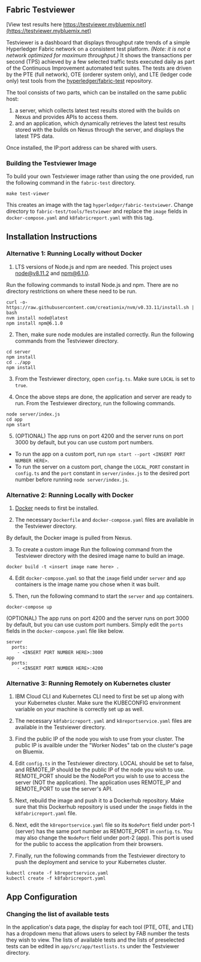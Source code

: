 ## Fabric Testviewer

[View test results here https://testviewer.mybluemix.net](https://testviewer.mybluemix.net)

Testviewer is a dashboard that displays throughput rate trends of a simple Hyperledger Fabric network on a consistent test platform. *(Note: it is not a network optimized for maximum throughput.)* It shows the transactions per second (TPS) achieved by a few selected traffic tests executed daily as part of the Continuous Improvement automated test suites. The tests are driven by the PTE (full network), OTE (orderer system only), and LTE (ledger code only) test tools from the [hyperledger/fabric-test](https://github.com/hyperledger/fabric-test) repository.

The tool consists of two parts, which can be installed on the same public host:
1. a server, which collects latest test results stored with the builds on Nexus and provides APIs to access them.
2. and an application, which dynamically retrieves the latest test results stored with the builds on Nexus through the server, and displays the latest TPS data.

Once installed, the IP:port address can be shared with users.


### Building the Testviewer Image

To build your own Testviewer image rather than using the one provided, run the following command in the `fabric-test` directory.
```
make test-viewer
```
This creates an image with the tag `hyperledger/fabric-testviewer`. Change directory to `fabric-test/tools/Testviewer` and replace the `image` fields in `docker-compose.yaml` and `k8fabricreport.yaml` with this tag.



## Installation Instructions

### Alternative 1: Running Locally without Docker

1. LTS versions of Node.js and npm are needed. This project uses node@v8.11.2 and npm@6.1.0.

Run the following commands to install Node.js and npm. There are no directory restrictions on where these need to be run.

```
curl -o- https://raw.githubusercontent.com/creationix/nvm/v0.33.11/install.sh | bash
nvm install node@latest
npm install npm@6.1.0
```

2. Then, make sure node modules are installed correctly. Run the following commands from the Testviewer directory.

```
cd server
npm install
cd ../app
npm install
```

3. From the Testviewer directory, open `config.ts`. Make sure `LOCAL` is set to `true`.

4. Once the above steps are done, the application and server are ready to run. From the Testviewer directory, run the following commands.

```
node server/index.js
cd app
npm start
```

5. (OPTIONAL) The app runs on port 4200 and the server runs on port 3000 by default, but you can use custom port numbers.
- To run the app on a custom port, run `npm start --port <INSERT PORT NUMBER HERE>`.
- To run the server on a custom port, change the `LOCAL_PORT` constant in `config.ts` and the `port` constant in `server/index.js` to the desired port number before running `node server/index.js`.


### Alternative 2: Running Locally with Docker

1. [Docker](https://docs.docker.com/) needs to first be installed.

2. The necessary `Dockerfile` and `docker-compose.yaml` files are available in the Testviewer directory.

By default, the Docker image is pulled from Nexus.

3. To create a custom image Run the following command from the Testviewer directory with the desired image name to build an image.

```
docker build -t <insert image name here> .
```

4. Edit `docker-compose.yaml` so that the `image` field under `server` and `app` containers is the image name you chose when it was built.

5. Then, run the following command to start the `server` and `app` containers.

```
docker-compose up
```

(OPTIONAL) The app runs on port 4200 and the server runs on port 3000 by default, but you can use custom port numbers.
Simply edit the `ports` fields in the `docker-compose.yaml` file like below.

```
server
  ports:
    - <INSERT PORT NUMBER HERE>:3000
app
  ports:
    - <INSERT PORT NUMBER HERE>:4200
```


### Alternative 3: Running Remotely on Kubernetes cluster

1. IBM Cloud CLI and Kubernetes CLI need to first be set up along with your Kubernetes cluster. Make sure the KUBECONFIG environment variable on your machine is correctly set up as well.

2. The necessary `k8fabricreport.yaml` and `k8reportservice.yaml` files are available in the Testviewer directory.

3. Find the public IP of the node you wish to use from your cluster. The public IP is availble under the "Worker Nodes" tab on the cluster's page on Bluemix.

4. Edit `config.ts` in the Testviewer directory. LOCAL should be set to false, and REMOTE_IP should be the public IP of the node you wish to use. REMOTE_PORT should be the NodePort you wish to use to access the server (NOT the application). The application uses REMOTE_IP and REMOTE_PORT to use the server's API.

5. Next, rebuild the image and push it to a Dockerhub repository. Make sure that this Dockerhub repository is used under the `image` fields in the `k8fabricreport.yaml` file.

6. Next, edit the `k8reportservice.yaml` file so its `NodePort` field under port-1 (server) has the same port number as REMOTE_PORT in `config.ts`. You may also change the `NodePort` field under port-2 (app). This port is used for the public to access the application from their browsers.

7. Finally, run the following commands from the Testviewer directory to push the deployment and service to your Kubernetes cluster.
```
kubectl create -f k8reportservice.yaml
kubectl create -f k8fabricreport.yaml
```


## App Configuration

### Changing the list of available tests

In the application's data page, the display for each tool (PTE, OTE, and LTE) has a dropdown menu that allows users to select by FAB number the tests they wish to view. The lists of available tests and the lists of preselected tests can be edited in `app/src/app/testlists.ts` under the Testviewer directory.

